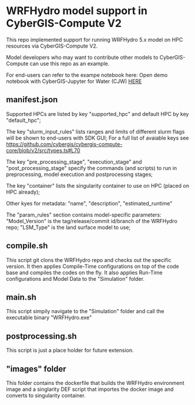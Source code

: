 # WRFHydro model support in CyberGIS-Compute V2

This repo implemented support for running WRFHydro 5.x model on HPC resources via CyberGIS-Compute V2.

Model developers who may want to contribute other models to CyberGIS-Compute can use this repo as an example.

For end-users can refer to the exampe notebook here: Open demo notebook with CyberGIS-Jupyter for Water (CJW) <a href="http://go.illinois.edu/cybergis-jupyter-water/hub/user-redirect/git-pull?repo=https%3A%2F%2Fgithub.com%2Fcybergis%2Fcybergis-compute-v2-wrfhydro&urlpath=lab%2Ftree%2Fcybergis-compute-v2-wrfhydro%2Fwrfhydro_compute_v2.ipynb&branch=main" target="_blank">HERE</a>

## manifest.json

Supported HPCs are listed by key "supported_hpc" and default HPC by key "default_hpc";

The key "slurm_input_rules" lists ranges and limits of different slurm flags will be shown to end-users with SDK GUI; For a full list of avaiable keys see https://github.com/cybergis/cybergis-compute-core/blob/v2/src/types.ts#L70

The key "pre_processing_stage", "execution_stage" and "post_processing_stage" specify the commands (and scripts) to run in preprocessing, model execution and postprocessing stages;

The key "container" lists the singularity container to use on HPC (placed on HPC already);

Other kyes for metadata: "name", "description", "estimated_runtime"

The "param_rules" section contains model-specific parameters: "Model_Version" is the tag/release/commit id/branch of the WRFHydro repo; "LSM_Type" is the land surface model to use;

## compile.sh

This script git clons the WRFHydro repo and checks out the specific version. It then applies Compile-Time configurations on top of the code base and compiles the codes on the fly. It also applies Run-Time configurations and Model Data to the "Simulation" folder.

## main.sh

This script simpily navigate to the "Simulation" folder and call the executable binary "WRFHydro.exe"

## postprocessing.sh

This script is just a place holder for future extension.

## "images" folder

This folder contains the dockerfile that builds the WRFHydro environment image and a singlarity DEF script that importes the docker image and converts to singularity container.

